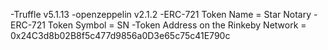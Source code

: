 -Truffle v5.1.13
-openzeppelin v2.1.2
-ERC-721 Token Name = Star Notary
-ERC-721 Token Symbol = SN
-Token Address on the Rinkeby Network = 0x24C3d8b02B8f5c477d9856a0D3e65c75c41E790c
